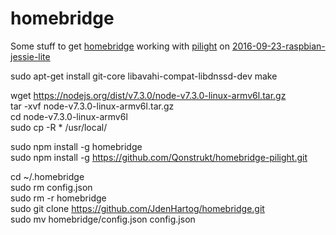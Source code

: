 # homebridge
Some stuff to get [homebridge](https://github.com/nfarina/homebridge) working with [pilight](https://www.pilight.org) on [2016-09-23-raspbian-jessie-lite](https://www.raspberrypi.org/downloads/raspbian/)

sudo apt-get install git-core libavahi-compat-libdnssd-dev make

wget https://nodejs.org/dist/v7.3.0/node-v7.3.0-linux-armv6l.tar.gz<br>
tar -xvf node-v7.3.0-linux-armv6l.tar.gz<br>
cd node-v7.3.0-linux-armv6l<br>
sudo cp -R * /usr/local/<br>

sudo npm install -g homebridge<br>
sudo npm install -g https://github.com/Qonstrukt/homebridge-pilight.git<br>

cd ~/.homebridge<br>
sudo rm config.json<br>
sudo rm -r homebridge<br>
sudo git clone https://github.com/JdenHartog/homebridge.git<br>
sudo mv homebridge/config.json config.json
